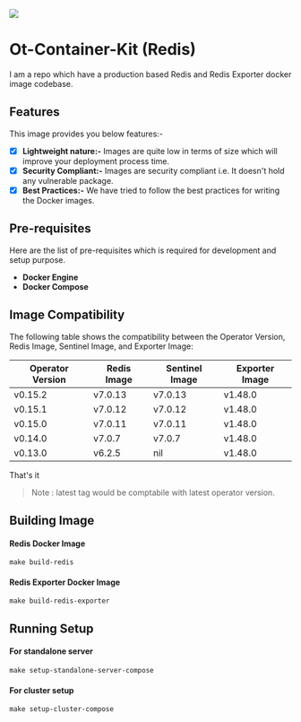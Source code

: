 <p align="left">
  <img src="./img/redis.png">
</p>

# Ot-Container-Kit (Redis)

I am a repo which have a production based Redis and Redis Exporter docker image codebase.

## Features

This image provides you below features:-
- [X] **Lightweight nature:-** Images are quite low in terms of size which will improve your deployment process time.
- [X] **Security Compliant:-** Images are security compliant i.e. It doesn't hold any vulnerable package.
- [X] **Best Practices:-** We have tried to follow the best practices for writing the Docker images.

## Pre-requisites

Here are the list of pre-requisites which is required for development and setup purpose.

- **Docker Engine**
- **Docker Compose**

## Image Compatibility

The following table shows the compatibility between the Operator Version, Redis Image, Sentinel Image, and Exporter Image:

| Operator Version | Redis Image | Sentinel Image | Exporter Image |
|------------------|-------------|----------------|----------------|
| v0.15.2          | v7.0.13     | v7.0.13        | v1.48.0        |
| v0.15.1          | v7.0.12     | v7.0.12        | v1.48.0        |
| v0.15.0          | v7.0.11     | v7.0.11        | v1.48.0        |
| v0.14.0          | v7.0.7      | v7.0.7         | v1.48.0        |
| v0.13.0          | v6.2.5      | nil            | v1.48.0        |

That's it

> Note : latest tag would be comptabile with latest operator version.

## Building Image

#### Redis Docker Image

```shell
make build-redis
```

#### Redis Exporter Docker Image

```shell
make build-redis-exporter
```

## Running Setup

#### For standalone server

```shell
make setup-standalone-server-compose
```

#### For cluster setup

```shell
make setup-cluster-compose
```
